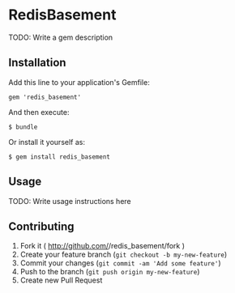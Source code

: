 # RedisBasement

TODO: Write a gem description

## Installation

Add this line to your application's Gemfile:

    gem 'redis_basement'

And then execute:

    $ bundle

Or install it yourself as:

    $ gem install redis_basement

## Usage

TODO: Write usage instructions here

## Contributing

1. Fork it ( http://github.com/<my-github-username>/redis_basement/fork )
2. Create your feature branch (`git checkout -b my-new-feature`)
3. Commit your changes (`git commit -am 'Add some feature'`)
4. Push to the branch (`git push origin my-new-feature`)
5. Create new Pull Request
